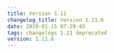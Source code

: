 ```yaml
---
title: Version 1.11
changelog_title: Version 1.11.6
date: 2019-01-15 07:29:43 
tags: changelogs 1.11 deprecated
version: 1.11.6
---
```

<script src="https://gist.github.com/spinnaker-release/5cbb402297feb85f82482a73e9428967.js"/>
